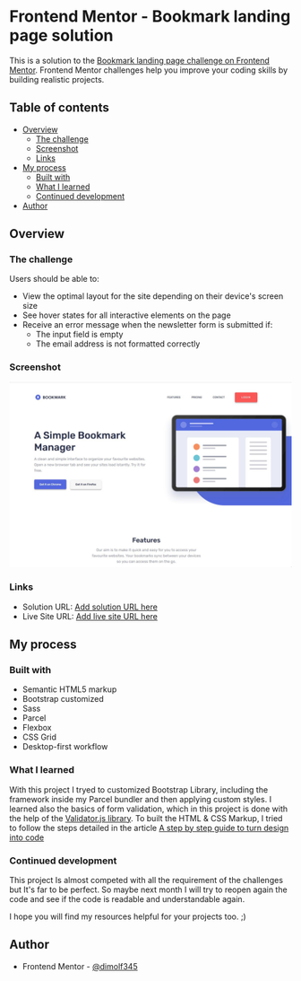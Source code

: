 # Frontend Mentor - Bookmark landing page solution

This is a solution to the [Bookmark landing page challenge on Frontend Mentor](https://www.frontendmentor.io/challenges/bookmark-landing-page-5d0b588a9edda32581d29158). Frontend Mentor challenges help you improve your coding skills by building realistic projects.

## Table of contents

- [Overview](#overview)
  - [The challenge](#the-challenge)
  - [Screenshot](#screenshot)
  - [Links](#links)
- [My process](#my-process)
  - [Built with](#built-with)
  - [What I learned](#what-i-learned)
  - [Continued development](#continued-development)
- [Author](#author)

## Overview

### The challenge

Users should be able to:

- View the optimal layout for the site depending on their device's screen size
- See hover states for all interactive elements on the page
- Receive an error message when the newsletter form is submitted if:
  - The input field is empty
  - The email address is not formatted correctly

### Screenshot

![](./screenshot.jpg)

### Links

- Solution URL: [Add solution URL here](https://www.frontendmentor.io/solutions/bookmark-page-built-with-bootstrap-parcel-sass-and-validatorjs-OH9JOy6BY)
- Live Site URL: [Add live site URL here](https://bookmark-landing-page-dimolf345.netlify.app/)

## My process

### Built with

- Semantic HTML5 markup
- Bootstrap customized
- Sass
- Parcel
- Flexbox
- CSS Grid
- Desktop-first workflow

### What I learned

With this project I tryed to customized Bootstrap Library, including the framework inside my Parcel bundler and then applying custom styles.
I learned also the basics of form validation, which in this project is done with the help of the [Validator.js library](https://www.npmjs.com/package/validator).
To built the HTML & CSS Markup, I tried to follow the steps detailed in the article [A step by step guide to turn design into code](https://css-tricks.com/a-step-by-step-process-for-turning-designs-into-code/)

### Continued development

This project Is almost competed with all the requirement of the challenges but It's far to be perfect. So maybe next month I will try to reopen again the code and see if the code is readable and understandable again.

I hope you will find my resources helpful for your projects too. ;)

## Author

- Frontend Mentor - [@dimolf345](https://www.frontendmentor.io/profile/dimolf345)
